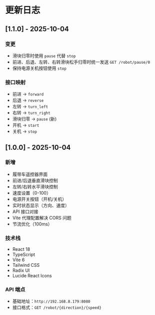 # 更新日志

## [1.1.0] - 2025-10-04

### 变更
- 滑块归零时使用 `pause` 代替 `stop`
- 前进、后退、左转、右转滑块松手归零时统一发送 `GET /robot/pause/0`
- 保持电源关机按钮使用 `stop`

### 接口映射
- 前进 → `forward`
- 后退 → `reverse`
- 左转 → `turn_left`
- 右转 → `turn_right`
- 滑块归零 → `pause` (新)
- 开机 → `start`
- 关机 → `stop`

## [1.0.0] - 2025-10-04

### 新增
- 履带车遥控器界面
- 前进/后退垂直滑块控制
- 左转/右转水平滑块控制
- 速度设置（0-100）
- 电源开关按钮（开机/关机）
- 实时状态显示（方向、速度）
- API 接口对接
- Vite 代理配置解决 CORS 问题
- 节流优化（100ms）

### 技术栈
- React 18
- TypeScript
- Vite 6
- Tailwind CSS
- Radix UI
- Lucide React Icons

### API 端点
- 基础地址：`http://192.168.8.179:8080`
- 接口格式：`GET /robot/{direction}/{speed}`
